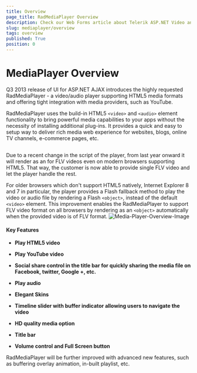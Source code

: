 ```yaml
---
title: Overview
page_title: RadMediaPlayer Overview
description: Check our Web Forms article about Telerik ASP.NET Video and Audio Player Overview.
slug: mediaplayer/overview
tags: overview
published: True
position: 0
---
```


# MediaPlayer Overview



 

Q3 2013 release of UI for ASP.NET AJAX introduces the highly requested RadMediaPlayer - a video/audio player supporting HTML5 media formats and offering tight integration with media providers, such as YouTube.

RadMediaPlayer uses the build-in HTML5 `<video>` and `<audio>` element functionality to bring powerful media capabilities to your apps without the necessity of installing additional plug-ins. It provides a quick and easy to setup way to deliver rich media web experience for websites, blogs, online TV channels, e-commerce pages, etc.

##   

Due to a recent change in the script of the player, from last year onward it will render as an <object> for FLV videos even on modern browsers supporting HTML5. That way, the customer is now able to provide single FLV video and let the player handle the rest.

For older browsers which don't support HTML5 natively, Internet Explorer 8 and 7 in particular, the player provides a Flash fallback method to play the video or audio file by rendering a Flash `<object>`, instead of the default `<video>` element. This improvement enables the RadMediaPlayer to support FLV video format on all browsers by rendering as an `<object>` automatically when the provided video is of FLV format.
![Media-Player-Overview-Image](images/mediaplayer-overview-image.png)


#### Key Features

* **Play HTML5 video**

* **Play YouTube video**

* **Social share control in the title bar for quickly sharing the media file on Facebook, twitter, Google +, etc.**

* **Play audio**

* **Elegant Skins**

* **Timeline slider with buffer indicator allowing users to navigate the video**

* **HD quality media option**

* **Title bar**

* **Volume control and Full Screen button**

RadMediaPlayer will be further improved with advanced new features, such as buffering overlay animation, in-built playlist, etc.
